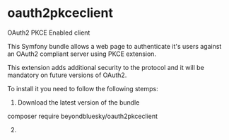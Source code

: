 # oauth2pkceclient
OAuth2 PKCE Enabled client

This Symfony bundle allows a web page to authenticate it's users against an OAuth2 compliant server using PKCE extension.

This extension adds additional security to the protocol and it will be mandatory on future versions of OAuth2.

To install it you need to follow the following stemps:

1. Download the latest version of the bundle

composer require beyondbluesky/oauth2pkceclient 

2.




